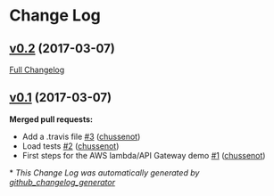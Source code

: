 # Change Log

## [v0.2](https://github.com/d2si-oss/demo-aws-lambda-buffer-api/tree/v0.2) (2017-03-07)
[Full Changelog](https://github.com/d2si-oss/demo-aws-lambda-buffer-api/compare/v0.1...v0.2)

## [v0.1](https://github.com/d2si-oss/demo-aws-lambda-buffer-api/tree/v0.1) (2017-03-07)
**Merged pull requests:**

- Add a .travis file [\#3](https://github.com/d2si-oss/demo-aws-lambda-buffer-api/pull/3) ([chussenot](https://github.com/chussenot))
- Load tests [\#2](https://github.com/d2si-oss/demo-aws-lambda-buffer-api/pull/2) ([chussenot](https://github.com/chussenot))
- First steps for the AWS lambda/API Gateway demo [\#1](https://github.com/d2si-oss/demo-aws-lambda-buffer-api/pull/1) ([chussenot](https://github.com/chussenot))



\* *This Change Log was automatically generated by [github_changelog_generator](https://github.com/skywinder/Github-Changelog-Generator)*